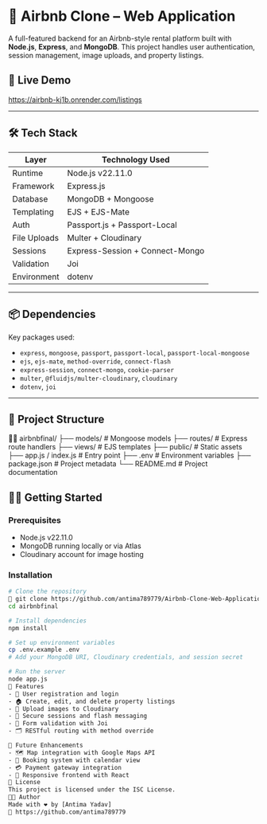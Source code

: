 
# 🏡 Airbnb Clone –  Web Application

A full-featured backend for an Airbnb-style rental platform built with **Node.js**, **Express**, and **MongoDB**. This project handles user authentication, session management, image uploads, and property listings.

## 🚀 Live Demo
https://airbnb-kj1b.onrender.com/listings

---

## 🛠️ Tech Stack

| Layer        | Technology Used                  |
|--------------|----------------------------------|
| Runtime      | Node.js v22.11.0                 |
| Framework    | Express.js                       |
| Database     | MongoDB + Mongoose               |
| Templating   | EJS + EJS-Mate                   |
| Auth         | Passport.js + Passport-Local     |
| File Uploads | Multer + Cloudinary              |
| Sessions     | Express-Session + Connect-Mongo  |
| Validation   | Joi                              |
| Environment  | dotenv                           |

---

## 📦 Dependencies

Key packages used:

- `express`, `mongoose`, `passport`, `passport-local`, `passport-local-mongoose`
- `ejs`, `ejs-mate`, `method-override`, `connect-flash`
- `express-session`, `connect-mongo`, `cookie-parser`
- `multer`, `@fluidjs/multer-cloudinary`, `cloudinary`
- `dotenv`, `joi`

---

## 📁 Project Structure


airbnbfinal/ ├── models/              # Mongoose models ├── routes/              # Express route handlers ├── views/               # EJS templates ├── public/              # Static assets ├── app.js / index.js    # Entry point ├── .env                 # Environment variables ├── package.json         # Project metadata └── README.md            # Project documentation

## 🧑‍💻 Getting Started

### Prerequisites
- Node.js v22.11.0
- MongoDB running locally or via Atlas
- Cloudinary account for image hosting

### Installation

```bash
# Clone the repository
🔗 git clone https://github.com/antima789779/Airbnb-Clone-Web-Application.git
cd airbnbfinal

# Install dependencies
npm install

# Set up environment variables
cp .env.example .env
# Add your MongoDB URI, Cloudinary credentials, and session secret

# Run the server
node app.js
🎯 Features
- 🧾 User registration and login
- 🏠 Create, edit, and delete property listings
- 📸 Upload images to Cloudinary
- 🔐 Secure sessions and flash messaging
- 🧼 Form validation with Joi
- 🗂️ RESTful routing with method override

📌 Future Enhancements
- 🗺️ Map integration with Google Maps API
- 📅 Booking system with calendar view
- 💳 Payment gateway integration
- 📱 Responsive frontend with React
📃 License
This project is licensed under the ISC License.
👨‍💻 Author
Made with ❤️ by [Antima Yadav]
🔗 https://github.com/antima789779






